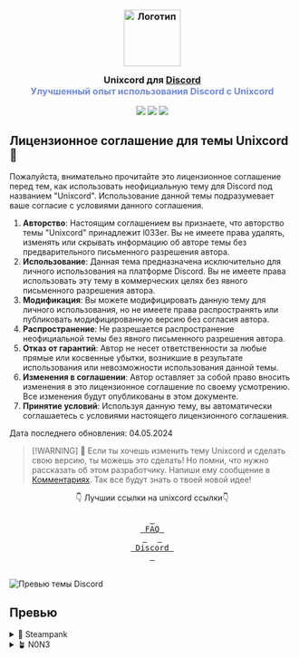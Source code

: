 <h3 align="center">
	<img src="https://github.com/l033er/unixcord/blob/main/unixcord.png" width="100" alt="Логотип"/><br/>
	<img src="https://raw.githubusercontent.com/catppuccin/catppuccin/main/assets/misc/transparent.png" height="30" width="0px"/>
	Unixcord для <a href="https://discord.com/">Discord</a>
	<img src="https://raw.githubusercontent.com/catppuccin/catppuccin/main/assets/misc/transparent.png" height="30" width="0px"/>
	<br/>
	<span style="font-size: 16px; color: #7289DA;">Улучшенный опыт использования Discord с Unixcord</span>
</h3>

<p align="center">
    <a href="https://github.com/l033er/unixcord/stargazers"><img src="https://img.shields.io/github/stars/l033er/unixcord?colorA=363a4f&colorB=b7bdf8&style=for-the-badge"></a>
    <a href="https://github.com/l033er/unixcord/issues"><img src="https://img.shields.io/github/issues/l033er/unixcord?colorA=363a4f&colorB=f5a97f&style=for-the-badge"></a>
    <a href="https://github.com/l033er/unixcord/contributors"><img src="https://img.shields.io/github/contributors/l033er/unixcord?colorA=363a4f&colorB=a6da95&style=for-the-badge"></a>
</p>

## Лицензионное соглашение для темы Unixcord 📜

Пожалуйста, внимательно прочитайте это лицензионное соглашение перед тем, как использовать неофициальную тему для Discord под названием "Unixcord". Использование данной темы подразумевает ваше согласие с условиями данного соглашения.

1. **Авторство**: Настоящим соглашением вы признаете, что авторство темы "Unixcord" принадлежит l033er. Вы не имеете права удалять, изменять или скрывать информацию об авторе темы без предварительного письменного разрешения автора.
2. **Использование**: Данная тема предназначена исключительно для личного использования на платформе Discord. Вы не имеете права использовать эту тему в коммерческих целях без явного письменного разрешения автора.
3. **Модификация**: Вы можете модифицировать данную тему для личного использования, но не имеете права распространять или публиковать модифицированную версию без согласия автора.
4. **Распространение**: Не разрешается распространение неофициальной темы без явного письменного разрешения автора.
5. **Отказ от гарантий**: Автор не несет ответственности за любые прямые или косвенные убытки, возникшие в результате использования или невозможности использования данной темы.
6. **Изменения в соглашении**: Автор оставляет за собой право вносить изменения в это лицензионное соглашение по своему усмотрению. Все изменения будут опубликованы в этом документе.
7. **Принятие условий**: Используя данную тему, вы автоматически соглашаетесь с условиями настоящего лицензионного соглашения.

Дата последнего обновления: 04.05.2024

> [!WARNING] 🚧
> Если ты хочешь изменить тему Unixcord и сделать свою версию, ты можешь это сделать! Но помни, что нужно рассказать об этом разработчику. Напиши ему сообщение в [Комментариях](https://github.com/l033er/unixcord/issues). Так все будут знать о твоей новой идее!

<div align="center">
👇 Лучшии ссылки на unixcord ссылки👇
<br/>
</div>
<div align="center">
<br>
  <a href="https://github.com/JaKooLit/Hyprland-Dots/wiki/FAQ"><kbd> <br> FAQ <br> </kbd></a>&ensp;&ensp;
  <a href="https://discord.gg/9JEgZsfhex"><kbd> <br> Discord <br> </kbd></a>
</div><br>

![Превью темы Discord](assets/preview-unixcord.png)

## Превью

<details>
<summary>🌻 Steampank</summary>
<img src="assets/steampank-theme.png"/>
</details>
<details>
<summary>🪴 N0N3</summary>
<img src="assets/n0n3-theme.png"/>
</details>

